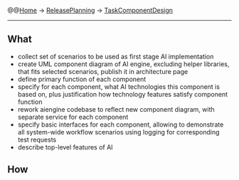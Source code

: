 @@[Home](Home.md) -> [ReleasePlanning](ReleasePlanning.md) -> [TaskComponentDesign](TaskComponentDesign.md)

---


## What ##

  * collect set of scenarios to be used as first stage AI implementation
  * create UML component diagram of AI engine, excluding helper libraries, that fits selected scenarios, publish it in architecture page
  * define primary function of each component
  * specify for each component, what AI technologies this component is based on, plus justification how technology features satisfy component function
  * rework aiengine codebase to reflect new component diagram, with separate service for each component
  * specify basic interfaces for each component, allowing to demonstrate all system-wide workflow scenarios using logging for corresponding test requests
  * describe top-level features of AI

## How ##